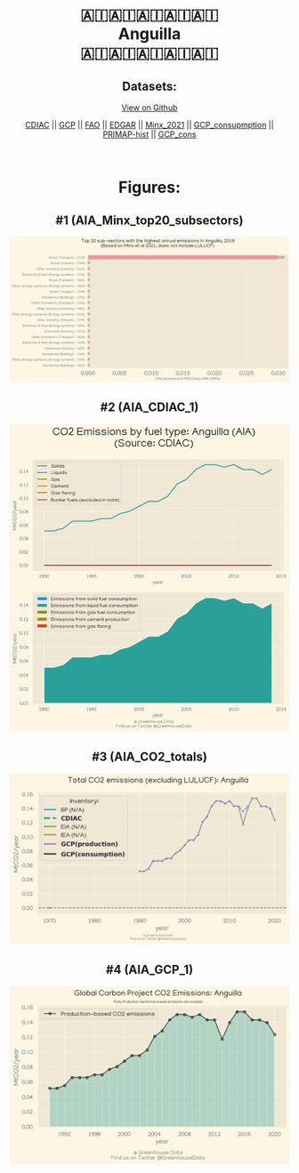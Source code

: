 
<center>
<h1 align="center">
🇦🇮🇦🇮🇦🇮🇦🇮🇦🇮
<br>
Anguilla
<br>
🇦🇮🇦🇮🇦🇮🇦🇮🇦🇮
</h1>
<h2>Datasets:</h2>
<p><a href="https://github.com/dquintani/Greenhouse-Data/tree/master/country_data/AIA_Anguilla/data">View on Github</a>
<br></p><p><a href="data/AIA_CDIAC.csv">CDIAC</a> || <a href="data/AIA_GCP.csv">GCP</a> || <a href="data/AIA_FAO.csv">FAO</a> || <a href="data/AIA_EDGAR.csv">EDGAR</a> || <a href="data/AIA_Minx_2021.csv">Minx_2021</a> || <a href="data/AIA_GCP_consupmption.csv">GCP_consupmption</a> || <a href="data/AIA_PRIMAP-hist.csv">PRIMAP-hist</a> || <a href="data/AIA_GCP_cons.csv">GCP_cons</a></p><p><br></p>
<h1>Figures:</h1><h2>#1 (AIA_Minx_top20_subsectors)</h2>
<p><img alt="" src="figures/AIA_Minx_top20_subsectors.png" /></p><h2>#2 (AIA_CDIAC_1)</h2>
<p><img alt="" src="figures/AIA_CDIAC_1.png" /></p><h2>#3 (AIA_CO2_totals)</h2>
<p><img alt="" src="figures/AIA_CO2_totals.png" /></p><h2>#4 (AIA_GCP_1)</h2>
<p><img alt="" src="figures/AIA_GCP_1.png" /></p>